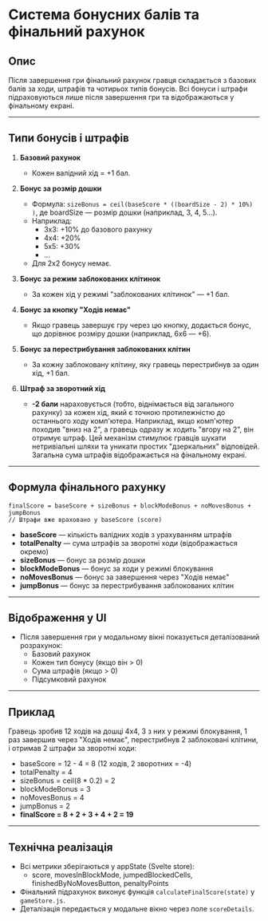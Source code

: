 # Система бонусних балів та фінальний рахунок

## Опис

Після завершення гри фінальний рахунок гравця складається з базових балів за ходи, штрафів та чотирьох типів бонусів. Всі бонуси і штрафи підраховуються лише після завершення гри та відображаються у фінальному екрані.

---

## Типи бонусів і штрафів

1. **Базовий рахунок**
   - Кожен валідний хід = +1 бал.

2. **Бонус за розмір дошки**
   - Формула: `sizeBonus = ceil(baseScore * ((boardSize - 2) * 10%) )`, де boardSize — розмір дошки (наприклад, 3, 4, 5...).
   - Наприклад:
     - 3x3: +10% до базового рахунку
     - 4x4: +20%
     - 5x5: +30%
     - ...
   - Для 2x2 бонусу немає.

3. **Бонус за режим заблокованих клітинок**
   - За кожен хід у режимі "заблокованих клітинок" — +1 бал.

4. **Бонус за кнопку "Ходів немає"**
   - Якщо гравець завершує гру через цю кнопку, додається бонус, що дорівнює розміру дошки (наприклад, 6x6 — +6).

5. **Бонус за перестрибування заблокованих клітин**
   - За кожну заблоковану клітину, яку гравець перестрибнув за один хід, +1 бал.

6. **Штраф за зворотний хід**
   - **-2 бали** нараховується (тобто, віднімається від загального рахунку) за кожен хід, який є точною протилежністю до останнього ходу комп'ютера. Наприклад, якщо комп'ютер походив "вниз на 2", а гравець одразу ж ходить "вгору на 2", він отримує штраф. Цей механізм стимулює гравців шукати нетривіальні шляхи та уникати простих "дзеркальних" відповідей. Загальна сума штрафів відображається на фінальному екрані.

---

## Формула фінального рахунку

```
finalScore = baseScore + sizeBonus + blockModeBonus + noMovesBonus + jumpBonus
// Штрафи вже враховано у baseScore (score)
```

- **baseScore** — кількість валідних ходів з урахуванням штрафів
- **totalPenalty** — сума штрафів за зворотні ходи (відображається окремо)
- **sizeBonus** — бонус за розмір дошки
- **blockModeBonus** — бонус за ходи у режимі блокування
- **noMovesBonus** — бонус за завершення через "Ходів немає"
- **jumpBonus** — бонус за перестрибування заблокованих клітин

---

## Відображення у UI

- Після завершення гри у модальному вікні показується деталізований розрахунок:
  - Базовий рахунок
  - Кожен тип бонусу (якщо він > 0)
  - Сума штрафів (якщо > 0)
  - Підсумковий рахунок

---

## Приклад

Гравець зробив 12 ходів на дошці 4x4, 3 з них у режимі блокування, 1 раз завершив через "Ходів немає", перестрибнув 2 заблоковані клітини, і отримав 2 штрафи за зворотні ходи:

- baseScore = 12 - 4 = 8 (12 ходів, 2 зворотних = -4)
- totalPenalty = 4
- sizeBonus = ceil(8 * 0.2) = 2
- blockModeBonus = 3
- noMovesBonus = 4
- jumpBonus = 2
- **finalScore = 8 + 2 + 3 + 4 + 2 = 19**

---

## Технічна реалізація

- Всі метрики зберігаються у appState (Svelte store):
  - score, movesInBlockMode, jumpedBlockedCells, finishedByNoMovesButton, penaltyPoints
- Фінальний підрахунок виконує функція `calculateFinalScore(state)` у `gameStore.js`.
- Деталізація передається у модальне вікно через поле `scoreDetails`. 